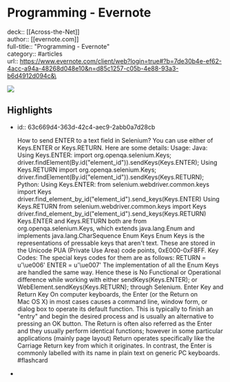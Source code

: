 # Programming - Evernote

deck:: [[Across-the-Net]]\
author:: [[evernote.com]]\
full-title:: "Programming - Evernote"\
category:: #articles\
url:: https://www.evernote.com/client/web?login=true#?b=7de30b4e-ef62-4acc-a94a-48268d048e10&n=d85c1257-c05b-4e88-93a3-b6d4912d094c&\

![](https://readwise-assets.s3.amazonaws.com/static/images/article0.00998d930354.png)
## Highlights
- id:: 63c669d4-363d-42c4-aec9-2abb0a7d28cb
  
  How to send ENTER to a text field in Selenium? You can use either of Keys.ENTER or Keys.RETURN. Here are some details: Usage: Java: Using Keys.ENTER: import org.openqa.selenium.Keys; driver.findElement(By.id("element_id")).sendKeys(Keys.ENTER); Using Keys.RETURN import org.openqa.selenium.Keys; driver.findElement(By.id("element_id")).sendKeys(Keys.RETURN); Python: Using Keys.ENTER: from selenium.webdriver.common.keys import Keys driver.find_element_by_id("element_id").send_keys(Keys.ENTER) Using Keys.RETURN from selenium.webdriver.common.keys import Keys driver.find_element_by_id("element_id").send_keys(Keys.RETURN) Keys.ENTER and Keys.RETURN both are from org.openqa.selenium.Keys, which extends java.lang.Enum<Keys> and implements java.lang.CharSequence Enum Keys Enum Keys is the representations of pressable keys that aren't text. These are stored in the Unicode PUA (Private Use Area) code points, 0xE000-0xF8FF. Key Codes: The special keys codes for them are as follows: RETURN = u'\ue006' ENTER = u'\ue007' The implementation of all the Enum Keys are handled the same way. Hence these is No Functional or Operational difference while working with either sendKeys(Keys.ENTER); or WebElement.sendKeys(Keys.RETURN); through Selenium. Enter Key and Return Key On computer keyboards, the Enter (or the Return on Mac OS X) in most cases causes a command line, window form, or dialog box to operate its default function. This is typically to finish an "entry" and begin the desired process and is usually an alternative to pressing an OK button. The Return is often also referred as the Enter and they usually perform identical functions; however in some particular applications (mainly page layout) Return operates specifically like the Carriage Return key from which it originates. In contrast, the Enter is commonly labelled with its name in plain text on generic PC keyboards. #flashcard
-